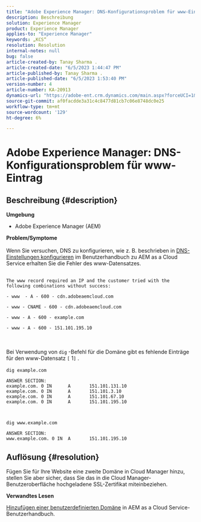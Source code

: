 ```yaml
---
title: "Adobe Experience Manager: DNS-Konfigurationsproblem für www-Eintrag"
description: Beschreibung
solution: Experience Manager
product: Experience Manager
applies-to: "Experience Manager"
keywords: „KCS“
resolution: Resolution
internal-notes: null
bug: false
article-created-by: Tanay Sharma .
article-created-date: "6/5/2023 1:44:47 PM"
article-published-by: Tanay Sharma .
article-published-date: "6/5/2023 1:53:40 PM"
version-number: 4
article-number: KA-20913
dynamics-url: "https://adobe-ent.crm.dynamics.com/main.aspx?forceUCI=1&pagetype=entityrecord&etn=knowledgearticle&id=bc720f1f-a703-ee11-8f6e-6045bd006b4b"
source-git-commit: af0facdde3a31c4c8477d81cb7c06e8748dc0e25
workflow-type: tm+mt
source-wordcount: '129'
ht-degree: 6%

---
```


# Adobe Experience Manager: DNS-Konfigurationsproblem für www-Eintrag

## Beschreibung {#description}

<b>Umgebung</b>
- Adobe Experience Manager (AEM)

<b>Problem/Symptome</b><br><br>Wenn Sie versuchen, DNS zu konfigurieren, wie z. B. beschrieben in [DNS-Einstellungen konfigurieren](https://experienceleague.adobe.com/docs/experience-manager-cloud-service/content/implementing/using-cloud-manager/custom-domain-names/configure-dns-settings.html) im Benutzerhandbuch zu AEM as a Cloud Service erhalten Sie die Fehler des www-Datensatzes. <br><br>

```
The www record required an IP and the customer tried with the following combinations without success:

- www  - A - 600 - cdn.adobeaemcloud.com

- www - CNAME - 600 - cdn.adobeaemcloud.com

- www - A - 600 - example.com

- www - A - 600 - 151.101.195.10
```

<br><br>Bei Verwendung von `dig` -Befehl für die Domäne gibt es fehlende Einträge für den www-Datensatz `[` 1`]` .<br><br>`dig example.com`



```
ANSWER SECTION:
example.com. 0 IN      A       151.101.131.10
example.com. 0 IN      A       151.101.3.10
example.com. 0 IN      A       151.101.67.10
example.com. 0 IN      A       151.101.195.10
```


` `

`dig www.example.com`




```
ANSWER SECTION:
www.example.com. 0 IN  A       151.101.195.10
```



## Auflösung {#resolution}


Fügen Sie für Ihre Website eine zweite Domäne in Cloud Manager hinzu, stellen Sie aber sicher, dass Sie das in die Cloud Manager-Benutzeroberfläche hochgeladene SSL-Zertifikat miteinbeziehen.

<b>Verwandtes Lesen</b>

[Hinzufügen einer benutzerdefinierten Domäne](https://experienceleague.adobe.com/docs/experience-manager-cloud-service/content/implementing/using-cloud-manager/custom-domain-names/add-custom-domain-name.html) in AEM as a Cloud Service-Benutzerhandbuch.
